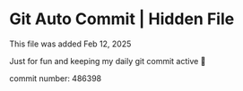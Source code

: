 # Git Auto Commit | Hidden File

This file was added Feb 12, 2025

Just for fun and keeping my daily git commit active 🤪

commit number: 486398
